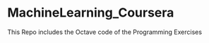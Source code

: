 MachineLearning_Coursera
========================

This Repo includes the Octave code of the Programming Exercises
